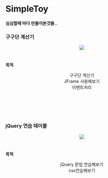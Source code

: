     

# SimpleToy
<h4>심심할때 마다 만들어본것들..</h4>

<h3> 구구단 계산기 </h3>


<p align="center">
<img src="https://user-images.githubusercontent.com/103496262/165903101-c2bfd330-42c9-47a4-b53a-3bb90046ee96.gif">
</p>

#
**목적**
<br>
<div align=center> 
	구구단 계산기<br>
	JFrame 사용해보기 <br>
	이벤트처리<br>
</div>

<br><br><br><br>
<h3> jQuery 연습 테이블 </h3>

<p align="center">
<img src="https://user-images.githubusercontent.com/103496262/165907815-c93fb450-6032-40d2-ad57-98b49e8fac8e.gif">
</p>

#
**목적**
<br>
<div align=center> 
	jQuery 문법 연습해보기<br>
	css연습해보기<br>
	

</div>



